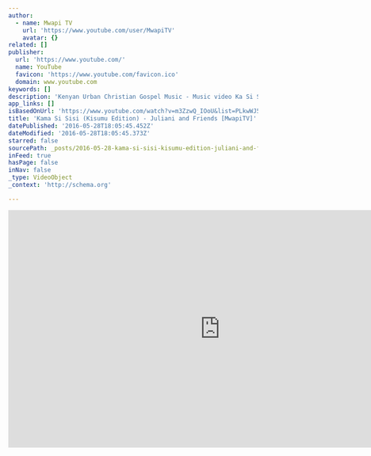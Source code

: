 ```yaml
---
author:
  - name: Mwapi TV
    url: 'https://www.youtube.com/user/MwapiTV'
    avatar: {}
related: []
publisher:
  url: 'https://www.youtube.com/'
  name: YouTube
  favicon: 'https://www.youtube.com/favicon.ico'
  domain: www.youtube.com
keywords: []
description: 'Kenyan Urban Christian Gospel Music - Music video Ka Si Sisi (Kisumu Edition) by Juliani - Kenya and Friends - MwapiTV Subscribe to MwapiTV Youtube Channel - http://www.youtube.com/MwapiTV Kama Si Sisi (Kisumu Edition) - Juliani and Friends Video By Washamba Unlimited MwapiTV Youtube - http://www.youtube.com/MwapiTV MwapiTV Twitter - http://www.twitter.com/MwapiTV MwapiTV Blog - http://mwapitv.posterous.com MwapiTV email - MwapiTV@Gmail.com'
app_links: []
isBasedOnUrl: 'https://www.youtube.com/watch?v=m3ZzwQ_IOoU&list=PLkwWJ5ktXbn6PVOChmmnougjSPvFd7YMj'
title: 'Kama Si Sisi (Kisumu Edition) - Juliani and Friends [MwapiTV]'
datePublished: '2016-05-28T18:05:45.452Z'
dateModified: '2016-05-28T18:05:45.373Z'
starred: false
sourcePath: _posts/2016-05-28-kama-si-sisi-kisumu-edition-juliani-and-friends-mwapitv.md
inFeed: true
hasPage: false
inNav: false
_type: VideoObject
_context: 'http://schema.org'

---
```

<iframe src="https://cdn.embedly.com/widgets/media.html?src=https%3A%2F%2Fwww.youtube.com%2Fembed%2Fvideoseries%3Flist%3DPLkwWJ5ktXbn6PVOChmmnougjSPvFd7YMj&amp;url=http%3A%2F%2Fwww.youtube.com%2Fwatch%3Fv%3Dm3ZzwQ_IOoU&amp;image=https%3A%2F%2Fi.ytimg.com%2Fvi%2Fm3ZzwQ_IOoU%2Fhqdefault.jpg&amp;key=b7d04c9b404c499eba89ee7072e1c4f7&amp;type=text%2Fhtml&amp;schema=youtube" width="854" height="480" scrolling="no" frameborder="0" allowfullscreen="" style=""></iframe>